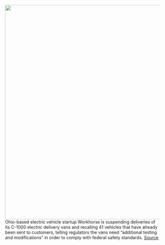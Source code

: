 <img src='https://cdn.vox-cdn.com/thumbor/4tGbeUKXgnJXvK1uYEuDplcgDfc=/0x0:1600x1200/1200x800/filters:focal(672x472:928x728)/cdn.vox-cdn.com/uploads/chorus_image/image/69893905/E3nZHe_XMAED9jF.0.0.jpg' width='700px' /><br/>
Ohio-based electric vehicle startup Workhorse is suspending deliveries of its C-1000 electric delivery vans and recalling 41 vehicles that have already been sent to customers, telling regulators the vans need “additional testing and modifications” in order to comply with federal safety standards.
<a href='https://www.theverge.com/2021/9/22/22688037/workhorse-suspends-delivery-recall-c-1000-electric-van'> Source <a/>